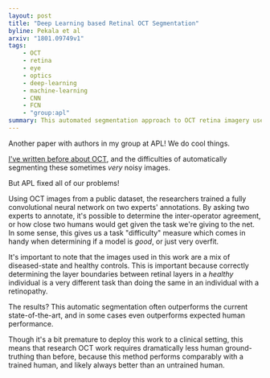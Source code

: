 ```yaml
---
layout: post
title: "Deep Learning based Retinal OCT Segmentation"
byline: Pekala et al
arxiv: "1801.09749v1"
tags:
    - OCT
    - retina
    - eye
    - optics
    - deep-learning
    - machine-learning
    - CNN
    - FCN
    - "group:apl"
summary: This automated segmentation approach to OCT retina imagery uses a fully connected convolutional neura network to improve upon existing state of the art algorithms.
---
```


Another paper with authors in my group at APL! We do cool things.

[I've written before about OCT](http://blog.jordan.matelsky.com/365papers/tag/#OCT), and the difficulties of automatically segmenting these sometimes _very_ noisy images.

But APL fixed all of our problems!

Using OCT images from a public dataset, the researchers trained a fully convolutional neural network on two experts' annotations. By asking two experts to annotate, it's possible to determine the inter-operator agreement, or how close two humans would get given the task we're giving to the net. In some sense, this gives us a task "difficulty" measure which comes in handy when determining if a model is _good_, or just very overfit.

It's important to note that the images used in this work are a mix of diseased-state and healthy controls. This is important because correctly determining the layer boundaries between retinal layers in a _healthy_ individual is a very different task than doing the same in an individual with a retinopathy.

The results? This automatic segmentation often outperforms the current state-of-the-art, and in some cases even outperforms expected human performance.

Though it's a bit premature to deploy this work to a clinical setting, this means that research OCT work requires dramatically less human ground-truthing than before, because this method performs comparably with a trained human, and likely always better than an untrained human.
